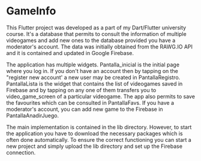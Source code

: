 # GameInfo

This Flutter project was developed as a part of my Dart/Flutter university course. It's a database that permits to consult the information of multiple videogames and add new ones to the database provided you have a moderator's account. The data was initially obtained from the RAWG.IO API and it is contained and updated in Google Firebase.  

The application has multiple widgets. Pantalla_inicial is the initial page where you log in. If you don't have an account then by tapping on the "register new account' a new user may be created in PantallaRegistro. PantallaLista is the widget that contains the list of videogames saved in Firebase and by tapping on any one of them transfers you to video_game_screen of a particular videogame. The app also permits to save the favourites which can be consulted in PantallaFavs. If you have a moderator's account, you can add new game to the Firebase in PantallaAnadirJuego.

The main implementation is contained in the lib directory. However, to start the application you have to download the necessary packages which is often done automatically. To ensure the correct functioning you can start a new project and simply upload the lib directory and set up the Firebase connection.

